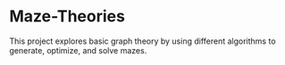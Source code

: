 # Maze-Theories
This project explores basic graph theory by using different algorithms to generate, optimize, and solve mazes.
